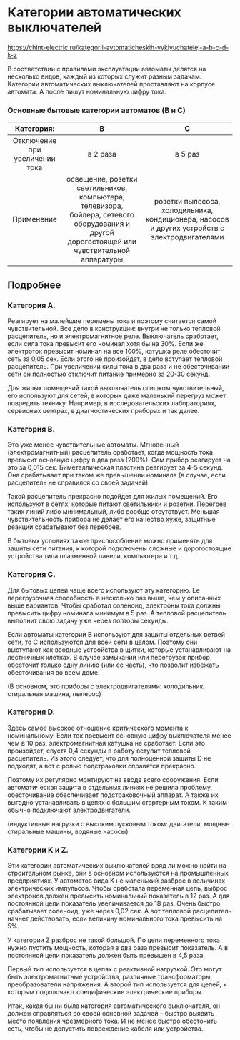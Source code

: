 # Категории автоматических выключателей

<https://chint-electric.ru/kategorii-avtomaticheskih-vyklyuchatelej-a-b-c-d-k-z>

В соответствии с правилами эксплуатации автоматы делятся на несколько видов, каждый из которых служит разным задачам. Категории автоматических выключателей проставляют на корпусе автомата. А после пишут номинальную цифру тока.

### Основные бытовые категории автоматов (B и C)

Категория: |  B  | C
:--------: | :--: | :---:
Отключение при увеличении тока | в 2 раза | в 5 раз
Применение | освещение, розетки светильников, компьютера, телевизора, бойлера, сетевого оборудования и другой дорогостоящей или чувствительной аппаратуры | розетки пылесоса, холодильника, кондиционера, насосов и других устройств с электродвигателями

## Подробнее

### Категория А.

Реагирует на малейшие перемены тока и поэтому считается самой чувствительной. Все дело в конструкции: внутри не только тепловой расцепитель, но и электромагнитное реле. Выключатель сработает, если сила тока превысит его номинал хотя бы на 30%. Если же электроток превысит номинал на все 100%, катушка реле обесточит сеть за 0,05 сек. Если этого не произойдет, в дело вступает тепловой расцепитель. При увеличении силы тока в два раза и не обесточивании сети он полностью отключит питание примерно за 20-30 секунд.

Для жилых помещений такой выключатель слишком чувствительный, его используют для сетей, в которых даже маленький перегруз может повредить технику. Например, в исследовательских лабораториях, сервисных центрах, в диагностических приборах и так далее.

### Категория В.

Это уже менее чувствительные автоматы. Мгновенный (электромагнитный) расцепитель сработает, когда мощность тока превысит основную цифру в два раза (200%). Сам прибор реагирует на это за 0,015 сек. Биметаллическая пластина реагирует за 4-5 секунд. Она срабатывает при таком же превышении номинала (в случае, если расцепитель не справился со своей задачей).

Такой расцепитель прекрасно подойдет для жилых помещений. Его используют в сетях, которые питают светильники и розетки. Перегрев таких линий либо минимальный, либо вообще отсутствует. Меньшая чувствительность прибора не делает его качество хуже, защитные реакции срабатывают без перебоев.

В бытовых условиях такое приспособление можно применять для защиты сети питания, к которой подключены сложные и дорогостоящие устройства типа плазменной панели, компьютера и т.д.

### Категория С.

Для бытовых цепей чаще всего используют эту категорию. Ее перегрузочная способность в несколько раз выше, чем у описанных выше вариантов. Чтобы сработал соленоид, электроны тока должны превысить цифру номинала минимум в 5 раз. А тепловой расцепитель выполнит свою задачу уже через полторы секунды.

Если автоматы категории В используют для защиты отдельных ветвей сети, то С используются для всей сети в целом. Поэтому они выступают как вводные устройства в щитки, которые устанавливают на лестничных клетках. В случае замыканий или перегрузок прибор обесточит только одну линию (или ее часть), что позволит избежать обесточивания во всем доме.

(В основном, это приборы с электродвигателями: холодильник, стиральная машина, пылесос)

### Категория D.

Здесь самое высокое отношение критического момента к номинальному. Если ток превысит основную цифру выключателя менее чем в 10 раз, электромагнитная катушка не сработает. Если это произойдет, спустя 0,4 секунды в работу вступит тепловой расцепитель. Из этого следует, что для полноценной защиты D не подходят, а вот с ролью подстраховки справятся прекрасно.

Поэтому их регулярно монтируют на вводе всего сооружения. Если автоматическая защита в отдельных линиях не решила проблему, обесточивание обеспечивает подстраховочный аппарат. А также их выгодно устанавливать в цепях с большим стартерным током. К таким обычно подключают электродвигатели.

(индуктивные нагрузки с высоким пусковым током: двигатели, мощные стиральные машины, водяные насосы)

### Категории K и Z.

Эти категории автоматических выключателей вряд ли можно найти на строительном рынке, они в основном используются на промышленных предприятиях. У автоматов вида K не маленький разброс в величинах электрических импульсов. Чтобы сработала переменная цепь, выброс электронов должен превысить номинальный показатель в 12 раз. А для постоянной цепи показатель увеличивается до 18 раз. Очень быстро срабатывает соленоид, уже через 0,02 сек. А вот тепловой расцепитель начнет действовать, если величину номинального тока превысить на 5%.

У категории Z разброс не такой большой. По цепи переменного тока нужно пустить мощность, которая в два раза превысит показатель. А в постоянной цепи показатель должен быть превышен в 4,5 раза.

Первый тип используется в цепях с реактивной нагрузкой. Это могут быть электромагнитные устройства, различные трансформаторы, преобразователи напряжения. А второй тип используется для цепей, к которым подключают специфические электрические приборы.

Итак, какая бы ни была категория автоматического выключателя, он должен справляться со своей основной задачей – быстро выявить место появления чрезмерного тока. И не менее быстро обесточить сеть, чтобы не допустить повреждение кабеля или устройства.
